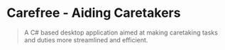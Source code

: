 # Carefree - Aiding Caretakers
> A C# based desktop application aimed at making caretaking tasks and duties more streamlined and efficient.
